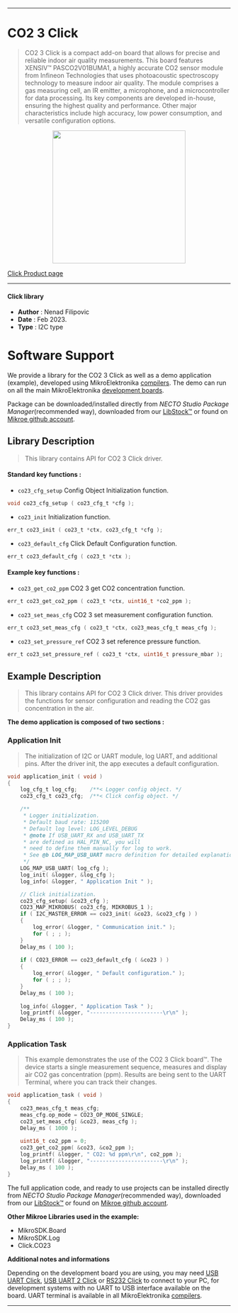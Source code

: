 
---
# CO2 3 Click

> CO2 3 Click is a compact add-on board that allows for precise and reliable indoor air quality measurements. 
> This board features XENSIV™ PASCO2V01BUMA1, a highly accurate CO2 sensor module 
> from Infineon Technologies that uses photoacoustic spectroscopy technology to measure indoor air quality. 
> The module comprises a gas measuring cell, an IR emitter, a microphone, and a microcontroller for data processing. 
> Its key components are developed in-house, ensuring the highest quality and performance. 
> Other major characteristics include high accuracy, low power consumption, and versatile configuration options.

<p align="center">
  <img src="https://download.mikroe.com/images/click_for_ide/co23_click.png" height=300px>
</p>

[Click Product page](https://www.mikroe.com/co2-3-click)

---


#### Click library

- **Author**        : Nenad Filipovic
- **Date**          : Feb 2023.
- **Type**          : I2C type


# Software Support

We provide a library for the CO2 3 Click
as well as a demo application (example), developed using MikroElektronika
[compilers](https://www.mikroe.com/necto-studio).
The demo can run on all the main MikroElektronika [development boards](https://www.mikroe.com/development-boards).

Package can be downloaded/installed directly from *NECTO Studio Package Manager*(recommended way), downloaded from our [LibStock&trade;](https://libstock.mikroe.com) or found on [Mikroe github account](https://github.com/MikroElektronika/mikrosdk_click_v2/tree/master/clicks).

## Library Description

> This library contains API for CO2 3 Click driver.

#### Standard key functions :

- `co23_cfg_setup` Config Object Initialization function.
```c
void co23_cfg_setup ( co23_cfg_t *cfg );
```

- `co23_init` Initialization function.
```c
err_t co23_init ( co23_t *ctx, co23_cfg_t *cfg );
```

- `co23_default_cfg` Click Default Configuration function.
```c
err_t co23_default_cfg ( co23_t *ctx );
```

#### Example key functions :

- `co23_get_co2_ppm` CO2 3 get CO2 concentration function.
```c
err_t co23_get_co2_ppm ( co23_t *ctx, uint16_t *co2_ppm );
```

- `co23_set_meas_cfg` CO2 3 set measurement configuration function.
```c
err_t co23_set_meas_cfg ( co23_t *ctx, co23_meas_cfg_t meas_cfg );
```

- `co23_set_pressure_ref`  CO2 3 set reference pressure function.
```c
err_t co23_set_pressure_ref ( co23_t *ctx, uint16_t pressure_mbar );
```

## Example Description

> This library contains API for CO2 3 Click driver.
> This driver provides the functions for sensor configuration 
> and reading the CO2 gas concentration in the air.

**The demo application is composed of two sections :**

### Application Init

> The initialization of I2C or UART module, log UART, and additional pins.
> After the driver init, the app executes a default configuration.

```c
void application_init ( void ) 
{
    log_cfg_t log_cfg;    /**< Logger config object. */
    co23_cfg_t co23_cfg;  /**< Click config object. */

    /** 
     * Logger initialization.
     * Default baud rate: 115200
     * Default log level: LOG_LEVEL_DEBUG
     * @note If USB_UART_RX and USB_UART_TX 
     * are defined as HAL_PIN_NC, you will 
     * need to define them manually for log to work. 
     * See @b LOG_MAP_USB_UART macro definition for detailed explanation.
     */
    LOG_MAP_USB_UART( log_cfg );
    log_init( &logger, &log_cfg );
    log_info( &logger, " Application Init " );

    // Click initialization.
    co23_cfg_setup( &co23_cfg );
    CO23_MAP_MIKROBUS( co23_cfg, MIKROBUS_1 );
    if ( I2C_MASTER_ERROR == co23_init( &co23, &co23_cfg ) ) 
    {
        log_error( &logger, " Communication init." );
        for ( ; ; );
    }
    Delay_ms ( 100 );
    
    if ( CO23_ERROR == co23_default_cfg ( &co23 ) )
    {
        log_error( &logger, " Default configuration." );
        for ( ; ; );
    }
    Delay_ms ( 100 );
    
    log_info( &logger, " Application Task " );
    log_printf( &logger, "-----------------------\r\n" );
    Delay_ms ( 100 );
}
```

### Application Task

> This example demonstrates the use of the CO2 3 Click board™.
> The device starts a single measurement sequence,
> measures and display air CO2 gas concentration (ppm).
> Results are being sent to the UART Terminal, where you can track their changes.

```c
void application_task ( void ) 
{     
    co23_meas_cfg_t meas_cfg;
    meas_cfg.op_mode = CO23_OP_MODE_SINGLE;
    co23_set_meas_cfg( &co23, meas_cfg );
    Delay_ms ( 1000 );
    
    uint16_t co2_ppm = 0;
    co23_get_co2_ppm( &co23, &co2_ppm );
    log_printf( &logger, " CO2: %d ppm\r\n", co2_ppm );
    log_printf( &logger, "-----------------------\r\n" );
    Delay_ms ( 100 );
}
```

The full application code, and ready to use projects can be installed directly from *NECTO Studio Package Manager*(recommended way), downloaded from our [LibStock&trade;](https://libstock.mikroe.com) or found on [Mikroe github account](https://github.com/MikroElektronika/mikrosdk_click_v2/tree/master/clicks).

**Other Mikroe Libraries used in the example:**

- MikroSDK.Board
- MikroSDK.Log
- Click.CO23

**Additional notes and informations**

Depending on the development board you are using, you may need
[USB UART Click](https://www.mikroe.com/usb-uart-click),
[USB UART 2 Click](https://www.mikroe.com/usb-uart-2-click) or
[RS232 Click](https://www.mikroe.com/rs232-click) to connect to your PC, for
development systems with no UART to USB interface available on the board. UART
terminal is available in all MikroElektronika
[compilers](https://shop.mikroe.com/compilers).

---
